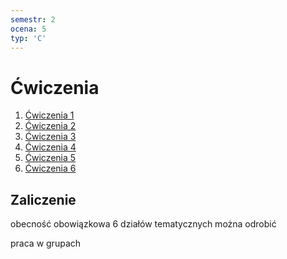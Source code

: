 ```yaml
---
semestr: 2
ocena: 5
typ: 'C'
---
```


# Ćwiczenia
1. [Ćwiczenia 1](Notatki/Semestr%202/Fizyka%201.1A/%C4%86wiczenia/%C4%86wiczenia%201/%C4%86wiczenia%201.md)
2. [Ćwiczenia 2](Notatki/Semestr%202/Fizyka%201.1A/%C4%86wiczenia/%C4%86wiczenia%202/%C4%86wiczenia%202.md)
3. [Ćwiczenia 3](Notatki/Semestr%202/Fizyka%201.1A/%C4%86wiczenia/%C4%86wiczenia%203/%C4%86wiczenia%203.md)
4. [Ćwiczenia 4](Notatki/Semestr%202/Fizyka%201.1A/%C4%86wiczenia/%C4%86wiczenia%204/%C4%86wiczenia%204.md)
5. [Ćwiczenia 5](Notatki/Semestr%202/Fizyka%201.1A/%C4%86wiczenia/%C4%86wiczenia%205/%C4%86wiczenia%205.md)
6. [Ćwiczenia 6](Notatki/Semestr%202/Fizyka%201.1A/%C4%86wiczenia/%C4%86wiczenia%206/%C4%86wiczenia%206.md)

## Zaliczenie

obecność obowiązkowa
6 działów tematycznych
można odrobić

praca w grupach